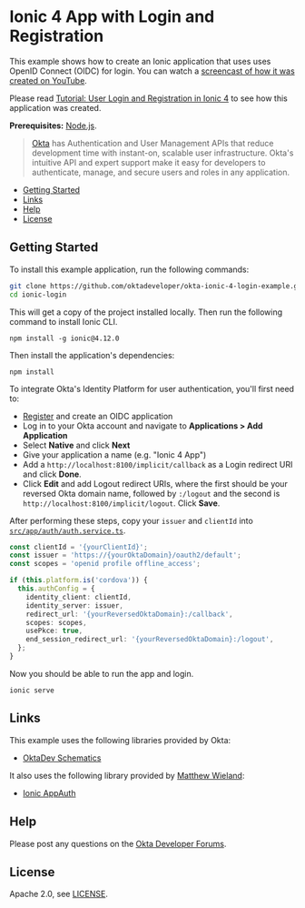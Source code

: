 # Ionic 4 App with Login and Registration

This example shows how to create an Ionic application that uses uses OpenID Connect (OIDC) for login. You can watch a [screencast of how it was created on YouTube](https://youtu.be/MBAUKQGNx5Y).

Please read [Tutorial: User Login and Registration in Ionic 4](https://developer.okta.com/blog/2019/06/20/ionic-4-tutorial-user-authentication-and-registration) to see how this application was created.

**Prerequisites:** [Node.js](https://nodejs.org/).

> [Okta](https://developer.okta.com/) has Authentication and User Management APIs that reduce development time with instant-on, scalable user infrastructure. Okta's intuitive API and expert support make it easy for developers to authenticate, manage, and secure users and roles in any application.

* [Getting Started](#getting-started)
* [Links](#links)
* [Help](#help)
* [License](#license)

## Getting Started

To install this example application, run the following commands:

```bash
git clone https://github.com/oktadeveloper/okta-ionic-4-login-example.git ionic-login
cd ionic-login
```

This will get a copy of the project installed locally. Then run the following command to install Ionic CLI.

```
npm install -g ionic@4.12.0
```

Then install the application's dependencies:

```
npm install
```

To integrate Okta's Identity Platform for user authentication, you'll first need to:

* [Register](https://www.okta.com/developer/signup/) and create an OIDC application
* Log in to your Okta account and navigate to **Applications > Add Application** 
* Select **Native** and click **Next**
* Give your application a name (e.g. "Ionic 4 App")
* Add a `http://localhost:8100/implicit/callback` as a Login redirect URI and click **Done**.
* Click **Edit** and add Logout redirect URIs, where the first should be your reversed Okta domain name, followed by `:/logout` and the second is `http://localhost:8100/implicit/logout`. Click **Save**.

After performing these steps, copy your `issuer` and `clientId` into [`src/app/auth/auth.service.ts`](https://github.com/oktadeveloper/okta-ionic-4-login-example/blob/master/src/app/auth/auth.service.ts#L39).

```typescript
const clientId = '{yourClientId}';
const issuer = 'https://{yourOktaDomain}/oauth2/default';
const scopes = 'openid profile offline_access';

if (this.platform.is('cordova')) {
  this.authConfig = {
    identity_client: clientId,
    identity_server: issuer,
    redirect_url: '{yourReversedOktaDomain}:/callback',
    scopes: scopes,
    usePkce: true,
    end_session_redirect_url: '{yourReversedOktaDomain}:/logout',
  };
}
```

Now you should be able to run the app and login.

```
ionic serve
```

## Links

This example uses the following libraries provided by Okta:

* [OktaDev Schematics](https://github.com/oktadeveloper/schematics#readme)

It also uses the following library provided by [Matthew Wieland](https://github.com/wi3land):

* [Ionic AppAuth](https://github.com/wi3land/ionic-appauth#readme)

## Help

Please post any questions on the [Okta Developer Forums](https://devforum.okta.com/). 

## License

Apache 2.0, see [LICENSE](LICENSE).
